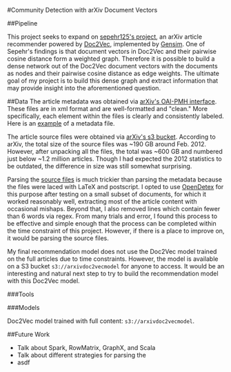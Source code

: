 #Community Detection with arXiv Document Vectors







##Pipeline

This project seeks to expand on [sepehr125's project](https://github.com/sepehr125/arxiv-doc2vec-recommender), an arXiv article recommender powered by [Doc2Vec](https://arxiv.org/pdf/1405.4053v2.pdf), implemented by [Gensim](https://radimrehurek.com/gensim/models/doc2vec.html). One of Sepehr's findings is that document vectors in Doc2Vec and their pairwise cosine distance form a weighted graph. Therefore it is possible to build a dense network out of the Doc2Vec document vectors with the documents as nodes and their pairwise cosine distance as edge weights. The ultimate goal of my project is to build this dense graph and extract information that may provide insight into the aforementioned question.


##Data
The article metadata was obtained via [arXiv's OAI-PMH interface](https://arxiv.org/help/oa/index). These files are in xml format and are well-formatted and "clean." More specifically, each element within the files is clearly and consistently labeled. Here is an [example](/examples/oai-arXiv.org-0704.0031.oai_dc.xml) of a metadata file.

The article source files were obtained via [arXiv's s3 bucket](https://arxiv.org/help/bulk_data_s3). According to arXiv, the total size of the source files was ~190 GB around Feb. 2012. However, after unpacking all the files, the total was ~600 GB and numbered just below ~1.2 million articles. Though I had expected the 2012 statistics to be outdated, the difference in size was still somewhat surprising.

Parsing the [source files](/examples/1208.0007) is much trickier than parsing the metadata because the files were laced with LaTeX and postscript. I opted to use [OpenDetex](https://github.com/pkubowicz/opendetex) for this purpose after testing on a small subset of documents, for which it worked reasonably well, extracting most of the article content with occasional mishaps. Beyond that, I also removed lines which contain fewer than 6 words via regex. From many trials and error, I found this process to be effective and simple enough that the process can be completed within the time constraint of this project. However, if there is a place to improve on, it would be parsing the source files.

My final recommendation model does not use the Doc2Vec model trained on the full articles due to time constraints. However, the model is available on a S3 bucket `s3://arxivdoc2vecmodel` for anyone to access. It would be an interesting and natural next step to try to build the recommendation model with this Doc2Vec model.


###Tools

###Models

Doc2Vec model trained with full content: `s3://arxivdoc2vecmodel`.

##Future Work
- Talk about Spark, RowMatrix, GraphX, and Scala
- Talk about different strategies for parsing the
- asdf

###

###
